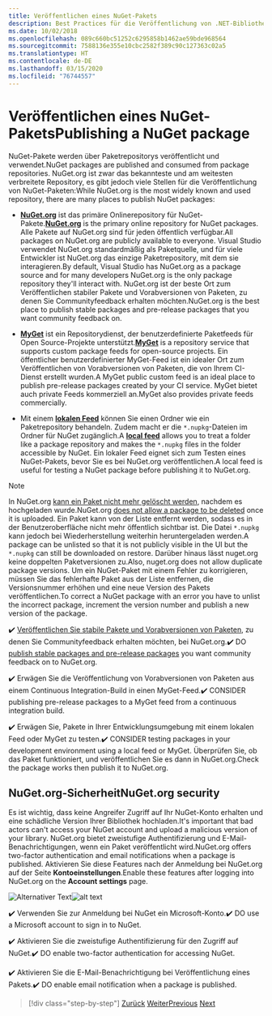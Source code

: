 ```yaml
---
title: Veröffentlichen eines NuGet-Pakets
description: Best Practices für die Veröffentlichung von .NET-Bibliotheken in NuGet.
ms.date: 10/02/2018
ms.openlocfilehash: 089c660bc51252c6295858b1462ae59bde968564
ms.sourcegitcommit: 7588136e355e10cbc2582f389c90c127363c02a5
ms.translationtype: HT
ms.contentlocale: de-DE
ms.lasthandoff: 03/15/2020
ms.locfileid: "76744557"
---
```

# <a name="publishing-a-nuget-package"></a><span data-ttu-id="601da-103">Veröffentlichen eines NuGet-Pakets</span><span class="sxs-lookup"><span data-stu-id="601da-103">Publishing a NuGet package</span></span>

<span data-ttu-id="601da-104">NuGet-Pakete werden über Paketrepositorys veröffentlicht und verwendet.</span><span class="sxs-lookup"><span data-stu-id="601da-104">NuGet packages are published and consumed from package repositories.</span></span> <span data-ttu-id="601da-105">NuGet.org ist zwar das bekannteste und am weitesten verbreitete Repository, es gibt jedoch viele Stellen für die Veröffentlichung von NuGet-Paketen:</span><span class="sxs-lookup"><span data-stu-id="601da-105">While NuGet.org is the most widely known and used repository, there are many places to publish NuGet packages:</span></span>

* <span data-ttu-id="601da-106">**[NuGet.org](https://www.nuget.org/)** ist das primäre Onlinerepository für NuGet-Pakete.</span><span class="sxs-lookup"><span data-stu-id="601da-106">**[NuGet.org](https://www.nuget.org/)** is the primary online repository for NuGet packages.</span></span> <span data-ttu-id="601da-107">Alle Pakete auf NuGet.org sind für jeden öffentlich verfügbar.</span><span class="sxs-lookup"><span data-stu-id="601da-107">All packages on NuGet.org are publicly available to everyone.</span></span> <span data-ttu-id="601da-108">Visual Studio verwendet NuGet.org standardmäßig als Paketquelle, und für viele Entwickler ist NuGet.org das einzige Paketrepository, mit dem sie interagieren.</span><span class="sxs-lookup"><span data-stu-id="601da-108">By default, Visual Studio has NuGet.org as a package source and for many developers NuGet.org is the only package repository they'll interact with.</span></span> <span data-ttu-id="601da-109">NuGet.org ist der beste Ort zum Veröffentlichen stabiler Pakete und Vorabversionen von Paketen, zu denen Sie Communityfeedback erhalten möchten.</span><span class="sxs-lookup"><span data-stu-id="601da-109">NuGet.org is the best place to publish stable packages and pre-release packages that you want community feedback on.</span></span>

* <span data-ttu-id="601da-110">**[MyGet](https://myget.org/)** ist ein Repositorydienst, der benutzerdefinierte Paketfeeds für Open Source-Projekte unterstützt.</span><span class="sxs-lookup"><span data-stu-id="601da-110">**[MyGet](https://myget.org/)** is a repository service that supports custom package feeds for open-source projects.</span></span> <span data-ttu-id="601da-111">Ein öffentlicher benutzerdefinierter MyGet-Feed ist ein idealer Ort zum Veröffentlichen von Vorabversionen von Paketen, die von Ihrem CI-Dienst erstellt wurden.</span><span class="sxs-lookup"><span data-stu-id="601da-111">A MyGet public custom feed is an ideal place to publish pre-release packages created by your CI service.</span></span> <span data-ttu-id="601da-112">MyGet bietet auch private Feeds kommerziell an.</span><span class="sxs-lookup"><span data-stu-id="601da-112">MyGet also provides private feeds commercially.</span></span>

* <span data-ttu-id="601da-113">Mit einem **[lokalen Feed](/nuget/hosting-packages/local-feeds)** können Sie einen Ordner wie ein Paketrepository behandeln. Zudem macht er die `*.nupkg`-Dateien im Ordner für NuGet zugänglich.</span><span class="sxs-lookup"><span data-stu-id="601da-113">A **[local feed](/nuget/hosting-packages/local-feeds)** allows you to treat a folder like a package repository and makes the `*.nupkg` files in the folder accessible by NuGet.</span></span> <span data-ttu-id="601da-114">Ein lokaler Feed eignet sich zum Testen eines NuGet-Pakets, bevor Sie es bei NuGet.org veröffentlichen.</span><span class="sxs-lookup"><span data-stu-id="601da-114">A local feed is useful for testing a NuGet package before publishing it to NuGet.org.</span></span>

> [!NOTE]
> <span data-ttu-id="601da-115">In NuGet.org [kann ein Paket nicht mehr gelöscht werden](/nuget/policies/deleting-packages), nachdem es hochgeladen wurde.</span><span class="sxs-lookup"><span data-stu-id="601da-115">NuGet.org [does not allow a package to be deleted](/nuget/policies/deleting-packages) once it is uploaded.</span></span> <span data-ttu-id="601da-116">Ein Paket kann von der Liste entfernt werden, sodass es in der Benutzeroberfläche nicht mehr öffentlich sichtbar ist. Die Datei `*.nupkg` kann jedoch bei Wiederherstellung weiterhin heruntergeladen werden.</span><span class="sxs-lookup"><span data-stu-id="601da-116">A package can be unlisted so that it is not publicly visible in the UI but the `*.nupkg` can still be downloaded on restore.</span></span> <span data-ttu-id="601da-117">Darüber hinaus lässt nuget.org keine doppelten Paketversionen zu.</span><span class="sxs-lookup"><span data-stu-id="601da-117">Also, nuget.org does not allow duplicate package versions.</span></span> <span data-ttu-id="601da-118">Um ein NuGet-Paket mit einem Fehler zu korrigieren, müssen Sie das fehlerhafte Paket aus der Liste entfernen, die Versionsnummer erhöhen und eine neue Version des Pakets veröffentlichen.</span><span class="sxs-lookup"><span data-stu-id="601da-118">To correct a NuGet package with an error you have to unlist the incorrect package, increment the version number and publish a new version of the package.</span></span>

<span data-ttu-id="601da-119">✔️ [Veröffentlichen Sie stabile Pakete und Vorabversionen von Paketen](/nuget/create-packages/publish-a-package), zu denen Sie Communityfeedback erhalten möchten, bei NuGet.org.</span><span class="sxs-lookup"><span data-stu-id="601da-119">✔️ DO [publish stable packages and pre-release packages](/nuget/create-packages/publish-a-package) you want community feedback on to NuGet.org.</span></span>

<span data-ttu-id="601da-120">✔️ Erwägen Sie die Veröffentlichung von Vorabversionen von Paketen aus einem Continuous Integration-Build in einen MyGet-Feed.</span><span class="sxs-lookup"><span data-stu-id="601da-120">✔️ CONSIDER publishing pre-release packages to a MyGet feed from a continuous integration build.</span></span>

<span data-ttu-id="601da-121">✔️ Erwägen Sie, Pakete in Ihrer Entwicklungsumgebung mit einem lokalen Feed oder MyGet zu testen.</span><span class="sxs-lookup"><span data-stu-id="601da-121">✔️ CONSIDER testing packages in your development environment using a local feed or MyGet.</span></span> <span data-ttu-id="601da-122">Überprüfen Sie, ob das Paket funktioniert, und veröffentlichen Sie es dann in NuGet.org.</span><span class="sxs-lookup"><span data-stu-id="601da-122">Check the package works then publish it to NuGet.org.</span></span>

## <a name="nugetorg-security"></a><span data-ttu-id="601da-123">NuGet.org-Sicherheit</span><span class="sxs-lookup"><span data-stu-id="601da-123">NuGet.org security</span></span>

<span data-ttu-id="601da-124">Es ist wichtig, dass keine Angreifer Zugriff auf Ihr NuGet-Konto erhalten und eine schädliche Version Ihrer Bibliothek hochladen.</span><span class="sxs-lookup"><span data-stu-id="601da-124">It's important that bad actors can't access your NuGet account and upload a malicious version of your library.</span></span> <span data-ttu-id="601da-125">NuGet.org bietet zweistufige Authentifizierung und E-Mail-Benachrichtigungen, wenn ein Paket veröffentlicht wird.</span><span class="sxs-lookup"><span data-stu-id="601da-125">NuGet.org offers two-factor authentication and email notifications when a package is published.</span></span> <span data-ttu-id="601da-126">Aktivieren Sie diese Features nach der Anmeldung bei NuGet.org auf der Seite **Kontoeinstellungen**.</span><span class="sxs-lookup"><span data-stu-id="601da-126">Enable these features after logging into NuGet.org on the **Account settings** page.</span></span>

<span data-ttu-id="601da-127">![Alternativer Text](./media/publish-nuget-package/nuget-2fa.png "NuGet-Kontosicherheit")</span><span class="sxs-lookup"><span data-stu-id="601da-127">![alt text](./media/publish-nuget-package/nuget-2fa.png "NuGet Account Security")</span></span>

<span data-ttu-id="601da-128">✔️ Verwenden Sie zur Anmeldung bei NuGet ein Microsoft-Konto.</span><span class="sxs-lookup"><span data-stu-id="601da-128">✔️ DO use a Microsoft account to sign in to NuGet.</span></span>

<span data-ttu-id="601da-129">✔️ Aktivieren Sie die zweistufige Authentifizierung für den Zugriff auf NuGet.</span><span class="sxs-lookup"><span data-stu-id="601da-129">✔️ DO enable two-factor authentication for accessing NuGet.</span></span>

<span data-ttu-id="601da-130">✔️ Aktivieren Sie die E-Mail-Benachrichtigung bei Veröffentlichung eines Pakets.</span><span class="sxs-lookup"><span data-stu-id="601da-130">✔️ DO enable email notification when a package is published.</span></span>

>[!div class="step-by-step"]
><span data-ttu-id="601da-131">[Zurück](sourcelink.md)
>[Weiter](versioning.md)</span><span class="sxs-lookup"><span data-stu-id="601da-131">[Previous](sourcelink.md)
[Next](versioning.md)</span></span>
